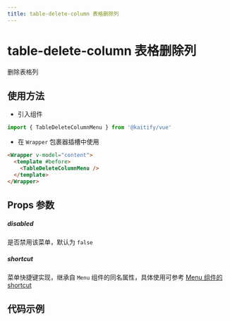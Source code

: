 ```yaml
---
title: table-delete-column 表格删除列
---
```


# table-delete-column 表格删除列

删除表格列

## 使用方法

- 引入组件

```ts
import { TableDeleteColumnMenu } from '@kaitify/vue'
```

- 在 `Wrapper` 包裹器插槽中使用

```html
<Wrapper v-model="content">
  <template #before>
    <TableDeleteColumnMenu />
  </template>
</Wrapper>
```

## Props 参数

##### disabled <Badge type="danger" text="boolean" />

是否禁用该菜单，默认为 `false`

##### shortcut <Badge type="danger" text="(e: KeyboardEvent) => boolean" />

菜单快捷键实现，继承自 `Menu` 组件的同名属性，具体使用可参考 [Menu 组件的 shortcut](/guide/menu#shortcut)

## 代码示例

<Wrapper :dark="isDark" v-model="content" placeholder="输入内容..." style="width:100%;height:200px;">
  <template #before>
    <div style="margin-bottom:10px;">
      <TableDeleteColumnMenu />
    </div>
  </template>
</Wrapper>

<script lang="ts" setup>
import { useData } from 'vitepress'
import { Wrapper, TableDeleteColumnMenu } from '../../../lib/kaitify-vue.es.js'
import { ref } from 'vue'
const { isDark } = useData()
const content = ref('<table><tr><td><br></td><td><br></td><td><br></td></tr><tr><td><br></td><td><br></td><td><br></td></tr><tr><td><br></td><td><br></td><td><br></td></tr></table>')
</script>
